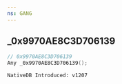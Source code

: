 ```yaml
---
ns: GANG
---
```

## _0x9970AE8C3D706139

```c
// 0x9970AE8C3D706139
Any _0x9970AE8C3D706139();
```

```
NativeDB Introduced: v1207
```


